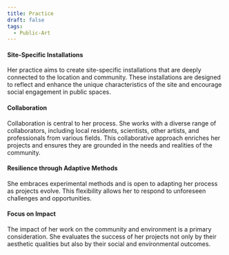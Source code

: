 ```yaml
---
title: Practice
draft: false
tags:
  - Public-Art
---
```

#### Site-Specific Installations
Her practice aims to create site-specific installations that are deeply connected to the location and community. These installations are designed to reflect and enhance the unique characteristics of the site and encourage social engagement in public spaces.
#### Collaboration
Collaboration is central to her process. She works with a diverse range of collaborators, including local residents, scientists, other artists, and professionals from various fields. This collaborative approach enriches her projects and ensures they are grounded in the needs and realities of the community.
#### Resilience through Adaptive Methods
She embraces experimental methods and is open to adapting her process as projects evolve. This flexibility allows her to respond to unforeseen challenges and opportunities.
#### Focus on Impact 
The impact of her work on the community and environment is a primary consideration. She evaluates the success of her projects not only by their aesthetic qualities but also by their social and environmental outcomes.
